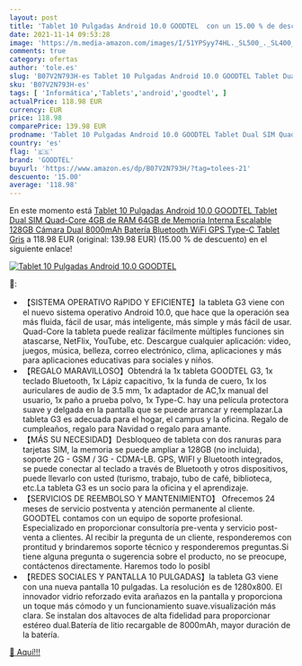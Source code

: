 ```yaml
---
layout: post
title: 'Tablet 10 Pulgadas Android 10.0 GOODTEL  con un 15.00 % de descuento'
date: 2021-11-14 09:53:28
image: 'https://m.media-amazon.com/images/I/51YPSyy74HL._SL500_._SL400_.jpg'
comments: true
category: ofertas
author: 'tole.es'
slug: 'B07V2N793H-es Tablet 10 Pulgadas Android 10.0 GOODTEL Tablet Dual SIM...'
sku: 'B07V2N793H-es'
tags: [ 'Informática','Tablets','android','goodtel', ]
actualPrice: 118.98 EUR
currency: EUR
price: 118.98
comparePrice: 139.98 EUR
prodname: 'Tablet 10 Pulgadas Android 10.0 GOODTEL Tablet Dual SIM Quad-Core  4GB de RAM  64GB de Memoria Interna  Escalable 128GB  Cámara Dual 8000mAh Batería Bluetooth WiFi GPS  Type-C Tablet Gris'
country: 'es'
flag: '🇪🇸'
brand: 'GOODTEL'
buyurl: 'https://www.amazon.es/dp/B07V2N793H/?tag=tolees-21'
descuento: '15.00'
average: '118.98'
---
```


En este momento está [Tablet 10 Pulgadas Android 10.0 GOODTEL Tablet Dual SIM Quad-Core  4GB de RAM  64GB de Memoria Interna  Escalable 128GB  Cámara Dual 8000mAh Batería Bluetooth WiFi GPS  Type-C Tablet Gris](https://www.amazon.es/dp/B07V2N793H/?tag=tolees-21) a 118.98 EUR (original: 139.98 EUR) (15.00 %  de descuento) en el siguiente enlace!

[![Tablet 10 Pulgadas Android 10.0 GOODTEL ](https://m.media-amazon.com/images/I/51YPSyy74HL._SL500_._SL400_.jpg)](https://www.amazon.es/dp/B07V2N793H/?tag=tolees-21)

🔎:

- 【SISTEMA OPERATIVO RáPIDO Y EFICIENTE】la tableta G3 viene con el nuevo sistema operativo Android 10.0, que hace que la operación sea más fluida, fácil de usar, más inteligente, más simple y más fácil de usar. Quad-Core la tableta puede realizar fácilmente múltiples funciones sin atascarse, NetFlix, YouTube, etc. Descargue cualquier aplicación: video, juegos, música, belleza, correo electrónico, clima, aplicaciones y más para aplicaciones educativas para sociales y niños.
- 【REGALO MARAVILLOSO】Obtendrá la 1x tableta GOODTEL G3, 1x teclado Bluetooth, 1x Lápiz capacitivo, 1x la funda de cuero, 1x los auriculares de audio de 3.5 mm, 1x adaptador de AC,1x manual del usuario, 1x paño a prueba polvo, 1x Type-C. hay una película protectora suave y delgada en la pantalla que se puede arrancar y reemplazar.La tableta G3 es adecuada para el hogar, el campus y la oficina. Regalo de cumpleaños, regalo para Navidad o regalo para amante.
- 【MÁS SU NECESIDAD】Desbloqueo de tableta con dos ranuras para tarjetas SIM, la memoria se puede ampliar a 128GB (no incluida), soporte 2G - GSM / 3G - CDMA-LB. GPS, WIFI y Bluetooth integrados, se puede conectar al teclado a través de Bluetooth y otros dispositivos, puede llevarlo con usted (turismo, trabajo, tubo de café, biblioteca, etc.La tableta G3 es un socio para la oficina y el aprendizaje.
- 【SERVICIOS DE REEMBOLSO Y MANTENIMIENTO】 Ofrecemos 24 meses de servicio postventa y atención permanente al cliente. GOODTEL contamos con un equipo de soporte profesional. Especializado en proporcionar consultoría pre-venta y servicio post-venta a clientes. Al recibir la pregunta de un cliente, responderemos con prontitud y brindaremos soporte técnico y responderemos preguntas.Si tiene alguna pregunta o sugerencia sobre el producto, no se preocupe, contáctenos directamente. Haremos todo lo posibl
- 【REDES SOCIALES Y PANTALLA 10 PULGADAS】la tableta G3 viene con una nueva pantalla 10 pulgadas. La resolución es de 1280x800. El innovador vidrio reforzado evita arañazos en la pantalla y proporciona un toque más cómodo y un funcionamiento suave.visualización más clara. Se instalan dos altavoces de alta fidelidad para proporcionar estéreo dual.Batería de litio recargable de 8000mAh, mayor duración de la batería.

[🛒 Aquí!!!](https://www.amazon.es/dp/B07V2N793H/?tag=tolees-21)
